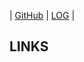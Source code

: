 | [GitHub](https://github.com/Bimabara/os212) | [LOG](https://raw.githubusercontent.com/Bimabara/os212/master/TXT/mylog.txt) |


## LINKS




